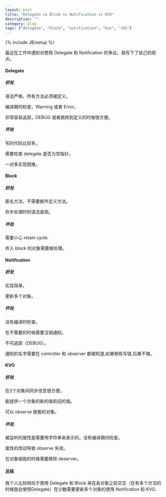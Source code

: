 ```yaml
---
layout: post
title: "Delegate vs Blcok vs Notification vs KVO"
description: ""
category: blog
tags: ["delegate", "block", "notification", "kvo", "iOS"]
---
```

{% include JB/setup %}



最近在工作中遇到对使用 Delegate 和 Notification 的争议，我写下了自己的观点。

#### Delegate

##### 好处

语法严格，所有方法必须被定义。

编译期的检查，Warning 或者 Error。

非常容易追踪，DEBUG 或者跳转到定义的时候很方便。

##### 坏处

写的代码比较多。

需要检查 delegate 是否为空指针。

一对多实现困难。

#### Block

##### 好处

匿名方法，不需要额外定义方法。

异步处理时的语法直观。

##### 坏处

需要小心 retain cycle.

传入 block 的对象需要做处理。


#### Notification

##### 好处


实现简单。

更新多个对象。

##### 坏处

没有编译时检查。

在不需要的时候需要注销通知。

不可追踪（DEBUG）。

通知的名字需要在 controller 和 observer 都被知道,如果稍有写错,后果不堪。


#### KVO

##### 好处

在2个对象间同步信息很方便。

能提供一个对象的新的值和旧的值。

可以 observe 嵌套的对象。

##### 坏处

被监听的属性是需要用字符串来表示的，没有编译期间检查。

属性的改动导致 observe 失效。

在对象销毁的时候需要移除 observer。



#### 总结

我个人比较倾向于使用 Delegate 和 Block 来在各对象之前交互（在有多个方法的时候我会使用Delegate）在少数需要更新多个对象的使用 Notification  和 KVO.

